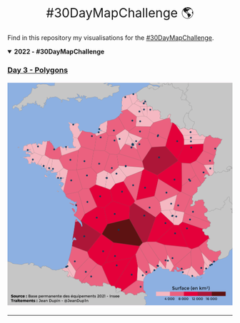 <h1 style="font-weight:normal" align="center">#30DayMapChallenge 🌎️️</h1>

Find in this repository my visualisations for the [#30DayMapChallenge](https://30daymapchallenge.com/).


<details open><summary><b>2022 - #30DayMapChallenge</b></summary>

### [Day 3 - Polygons](/2022/03-Polygones/)

![polygons](/2022/03-Polygones/gares.png)

----

</details>